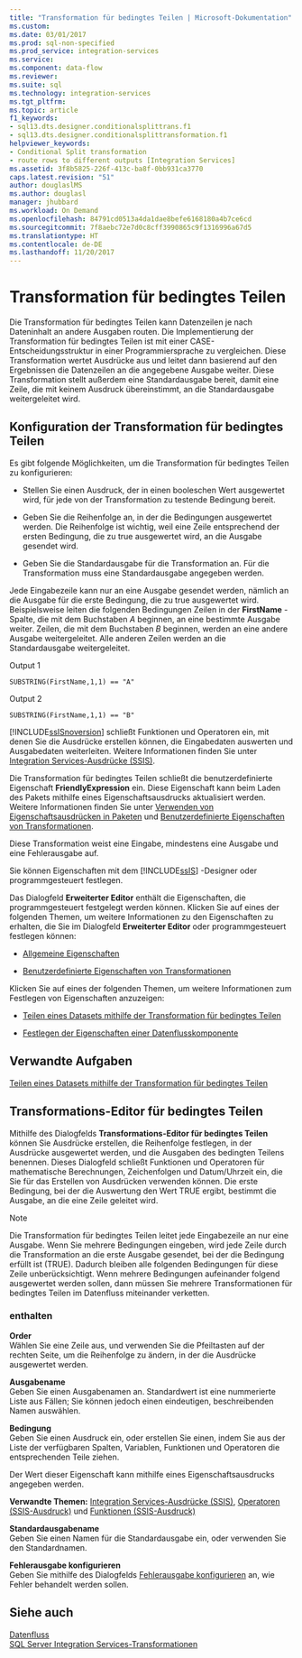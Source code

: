 ```yaml
---
title: "Transformation für bedingtes Teilen | Microsoft-Dokumentation"
ms.custom: 
ms.date: 03/01/2017
ms.prod: sql-non-specified
ms.prod_service: integration-services
ms.service: 
ms.component: data-flow
ms.reviewer: 
ms.suite: sql
ms.technology: integration-services
ms.tgt_pltfrm: 
ms.topic: article
f1_keywords:
- sql13.dts.designer.conditionalsplittrans.f1
- sql13.dts.designer.conditionalsplittransformation.f1
helpviewer_keywords:
- Conditional Split transformation
- route rows to different outputs [Integration Services]
ms.assetid: 3f8b5825-226f-413c-ba8f-0bb931ca3770
caps.latest.revision: "51"
author: douglaslMS
ms.author: douglasl
manager: jhubbard
ms.workload: On Demand
ms.openlocfilehash: 84791cd0513a4da1dae8befe6168180a4b7ce6cd
ms.sourcegitcommit: 7f8aebc72e7d0c8cff3990865c9f1316996a67d5
ms.translationtype: HT
ms.contentlocale: de-DE
ms.lasthandoff: 11/20/2017
---
```

# <a name="conditional-split-transformation"></a>Transformation für bedingtes Teilen
  Die Transformation für bedingtes Teilen kann Datenzeilen je nach Dateninhalt an andere Ausgaben routen. Die Implementierung der Transformation für bedingtes Teilen ist mit einer CASE-Entscheidungsstruktur in einer Programmiersprache zu vergleichen. Diese Transformation wertet Ausdrücke aus und leitet dann basierend auf den Ergebnissen die Datenzeilen an die angegebene Ausgabe weiter. Diese Transformation stellt außerdem eine Standardausgabe bereit, damit eine Zeile, die mit keinem Ausdruck übereinstimmt, an die Standardausgabe weitergeleitet wird.  
  
## <a name="configuration-of-the-conditional-split-transformation"></a>Konfiguration der Transformation für bedingtes Teilen  
 Es gibt folgende Möglichkeiten, um die Transformation für bedingtes Teilen zu konfigurieren:  
  
-   Stellen Sie einen Ausdruck, der in einen booleschen Wert ausgewertet wird, für jede von der Transformation zu testende Bedingung bereit.  
  
-   Geben Sie die Reihenfolge an, in der die Bedingungen ausgewertet werden. Die Reihenfolge ist wichtig, weil eine Zeile entsprechend der ersten Bedingung, die zu true ausgewertet wird, an die Ausgabe gesendet wird.  
  
-   Geben Sie die Standardausgabe für die Transformation an. Für die Transformation muss eine Standardausgabe angegeben werden.  
  
 Jede Eingabezeile kann nur an eine Ausgabe gesendet werden, nämlich an die Ausgabe für die erste Bedingung, die zu true ausgewertet wird. Beispielsweise leiten die folgenden Bedingungen Zeilen in der **FirstName** -Spalte, die mit dem Buchstaben *A* beginnen, an eine bestimmte Ausgabe weiter. Zeilen, die mit dem Buchstaben *B* beginnen, werden an eine andere Ausgabe weitergeleitet. Alle anderen Zeilen werden an die Standardausgabe weitergeleitet.  
  
 Output 1  
  
 `SUBSTRING(FirstName,1,1) == "A"`  
  
 Output 2  
  
 `SUBSTRING(FirstName,1,1) == "B"`  
  
 [!INCLUDE[ssISnoversion](../../../includes/ssisnoversion-md.md)] schließt Funktionen und Operatoren ein, mit denen Sie die Ausdrücke erstellen können, die Eingabedaten auswerten und Ausgabedaten weiterleiten. Weitere Informationen finden Sie unter [Integration Services-Ausdrücke &#40;SSIS&#41;](../../../integration-services/expressions/integration-services-ssis-expressions.md).  
  
 Die Transformation für bedingtes Teilen schließt die benutzerdefinierte Eigenschaft **FriendlyExpression** ein. Diese Eigenschaft kann beim Laden des Pakets mithilfe eines Eigenschaftsausdrucks aktualisiert werden. Weitere Informationen finden Sie unter [Verwenden von Eigenschaftsausdrücken in Paketen](../../../integration-services/expressions/use-property-expressions-in-packages.md) und [Benutzerdefinierte Eigenschaften von Transformationen](../../../integration-services/data-flow/transformations/transformation-custom-properties.md).  
  
 Diese Transformation weist eine Eingabe, mindestens eine Ausgabe und eine Fehlerausgabe auf.  
  
 Sie können Eigenschaften mit dem [!INCLUDE[ssIS](../../../includes/ssis-md.md)] -Designer oder programmgesteuert festlegen.  
  
 Das Dialogfeld **Erweiterter Editor** enthält die Eigenschaften, die programmgesteuert festgelegt werden können. Klicken Sie auf eines der folgenden Themen, um weitere Informationen zu den Eigenschaften zu erhalten, die Sie im Dialogfeld **Erweiterter Editor** oder programmgesteuert festlegen können:  
  
-   [Allgemeine Eigenschaften](http://msdn.microsoft.com/library/51973502-5cc6-4125-9fce-e60fa1b7b796)  
  
-   [Benutzerdefinierte Eigenschaften von Transformationen](../../../integration-services/data-flow/transformations/transformation-custom-properties.md)  
  
 Klicken Sie auf eines der folgenden Themen, um weitere Informationen zum Festlegen von Eigenschaften anzuzeigen:  
  
-   [Teilen eines Datasets mithilfe der Transformation für bedingtes Teilen](../../../integration-services/data-flow/transformations/split-a-dataset-by-using-the-conditional-split-transformation.md)  
  
-   [Festlegen der Eigenschaften einer Datenflusskomponente](../../../integration-services/data-flow/set-the-properties-of-a-data-flow-component.md)  
  
## <a name="related-tasks"></a>Verwandte Aufgaben  
 [Teilen eines Datasets mithilfe der Transformation für bedingtes Teilen](../../../integration-services/data-flow/transformations/split-a-dataset-by-using-the-conditional-split-transformation.md)  
  
## <a name="conditional-split-transformation-editor"></a>Transformations-Editor für bedingtes Teilen
  Mithilfe des Dialogfelds **Transformations-Editor für bedingtes Teilen** können Sie Ausdrücke erstellen, die Reihenfolge festlegen, in der Ausdrücke ausgewertet werden, und die Ausgaben des bedingten Teilens benennen. Dieses Dialogfeld schließt Funktionen und Operatoren für mathematische Berechnungen, Zeichenfolgen und Datum/Uhrzeit ein, die Sie für das Erstellen von Ausdrücken verwenden können. Die erste Bedingung, bei der die Auswertung den Wert TRUE ergibt, bestimmt die Ausgabe, an die eine Zeile geleitet wird.  
  
> [!NOTE]  
>  Die Transformation für bedingtes Teilen leitet jede Eingabezeile an nur eine Ausgabe. Wenn Sie mehrere Bedingungen eingeben, wird jede Zeile durch die Transformation an die erste Ausgabe gesendet, bei der die Bedingung erfüllt ist (TRUE). Dadurch bleiben alle folgenden Bedingungen für diese Zeile unberücksichtigt. Wenn mehrere Bedingungen aufeinander folgend ausgewertet werden sollen, dann müssen Sie mehrere Transformationen für bedingtes Teilen im Datenfluss miteinander verketten.  
  
### <a name="options"></a>enthalten  
 **Order**  
 Wählen Sie eine Zeile aus, und verwenden Sie die Pfeiltasten auf der rechten Seite, um die Reihenfolge zu ändern, in der die Ausdrücke ausgewertet werden.  
  
 **Ausgabename**  
 Geben Sie einen Ausgabenamen an. Standardwert ist eine nummerierte Liste aus Fällen; Sie können jedoch einen eindeutigen, beschreibenden Namen auswählen.  
  
 **Bedingung**  
 Geben Sie einen Ausdruck ein, oder erstellen Sie einen, indem Sie aus der Liste der verfügbaren Spalten, Variablen, Funktionen und Operatoren die entsprechenden Teile ziehen.  
  
 Der Wert dieser Eigenschaft kann mithilfe eines Eigenschaftsausdrucks angegeben werden.  
  
 **Verwandte Themen:** [Integration Services-Ausdrücke &#40;SSIS&#41;](../../../integration-services/expressions/integration-services-ssis-expressions.md), [Operatoren &#40;SSIS-Ausdruck&#41;](../../../integration-services/expressions/operators-ssis-expression.md) und [Funktionen &#40;SSIS-Ausdruck&#41;](../../../integration-services/expressions/functions-ssis-expression.md)  
  
 **Standardausgabename**  
 Geben Sie einen Namen für die Standardausgabe ein, oder verwenden Sie den Standardnamen.  
  
 **Fehlerausgabe konfigurieren**  
 Geben Sie mithilfe des Dialogfelds [Fehlerausgabe konfigurieren](http://msdn.microsoft.com/library/5f8da390-fab5-44f8-b268-d8fa313ce4b9) an, wie Fehler behandelt werden sollen.  
  
## <a name="see-also"></a>Siehe auch  
 [Datenfluss](../../../integration-services/data-flow/data-flow.md)   
 [SQL Server Integration Services-Transformationen](../../../integration-services/data-flow/transformations/integration-services-transformations.md)  
  
  

